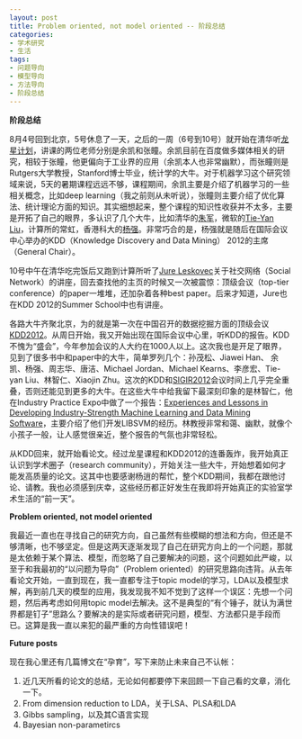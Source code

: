 ```yaml
---
layout: post
title: Problem oriented, not model oriented -- 阶段总结
categories: 
- 学术研究
- 生活
tags: 
- 问题导向
- 模型导向
- 方法导向
- 阶段总结
---
```


**阶段总结**

8月4号回到北京，5号休息了一天，之后的一周（6号到10号）就开始在清华听[龙星计划](http://bigeye.au.tsinghua.edu.cn/DragonStar2012/registration.html)，讲课的两位老师分别是余凯和张瞳。余凯目前在百度做多媒体相关的研究，相较于张瞳，他更偏向于工业界的应用（余凯本人也非常幽默），而张瞳则是Rutgers大学教授，Stanford博士毕业，统计学的大牛。对于机器学习这个研究领域来说，5天的暑期课程远远不够，课程期间，余凯主要是介绍了机器学习的一些相关概念，比如deep learning（我之前则从未听说），张瞳则主要介绍了优化算法、统计理论方面的知识。其实细想起来，整个课程的知识性收获并不太多，主要是开拓了自己的眼界，多认识了几个大牛，比如清华的[朱军](http://www.ml-thu.net/~jun/)，微软的[Tie-Yan Liu](http://research.microsoft.com/en-us/people/tyliu/)，计算所的常虹，香港科大的[杨强](http://www.cse.ust.hk/~qyang/)。非常巧合的是，杨强就是随后在国际会议中心举办的KDD（Knowledge Discovery and Data Mining） 2012的主席（General Chair）。

10号中午在清华吃完饭后又跑到计算所听了[Jure Leskovec](http://cs.stanford.edu/people/jure/)关于社交网络（Social Network）的讲座，回去查找他的主页的时候又一次被震惊：顶级会议（top-tier conference）的paper一堆堆，还加杂着各种best paper。后来才知道，Jure也在KDD 2012的Summer School中也有讲座。

各路大牛齐聚北京，为的就是第一次在中国召开的数据挖掘方面的顶级会议[KDD2012](http://kdd2012.sigkdd.org/)。从周日开始，我又开始出现在国际会议中心里，听KDD的报告。KDD不愧为“盛会”，今年参加会议的人大约在1000人以上。这次我也是开足了眼界，见到了很多书中和paper中的大牛，简单罗列几个：孙茂松、Jiawei Han、 余凯、杨强、周志华、唐洁、Michael Jordan、Michael Kearns、李彦宏、Tie-yan Liu、林智仁、Xiaojin Zhu。这次的KDD和[SIGIR2012](http://www.sigir.org/sigir2012/)会议时间上几乎完全重叠，否则还能见到更多的大牛。在这些大牛中给我留下最深刻印象的是林智仁，他在Industry Practice Expo中做了一个报告：[Experiences and Lessons in Developing Industry-Strength Machine Learning and Data Mining Software](http://kdd2012.sigkdd.org/indexpo.shtml#lin)，主要介绍了他们开发LIBSVM的经历。林教授非常和蔼、幽默，就像个小孩子一般，让人感觉很亲近，整个报告的气氛也非常轻松。

从KDD回来，就开始看论文。经过龙星课程和KDD2012的连番轰炸，我开始真正认识到学术圈子（research community），开始关注一些大牛，开始想着如何才能发高质量的论文。这其中也要感谢杨逍的帮忙，整个KDD期间，我都在跟他讨论、请教。我也必须感到庆幸，这些经历都正好发生在我即将开始真正的实验室学术生活的“前一天”。

**Problem oriented, not model oriented**

我最近一直也在寻找自己的研究方向，自己虽然有些模糊的想法和方向，但还是不够清晰，也不够坚定。但是这两天逐渐发现了自己在研究方向上的一个问题，那就是太依赖于某个算法、模型，而忽略了自己要解决的问题，这个问题如此严峻，以至于和我最初的“以问题为导向”（Problem oriented）的研究思路向违背。从去年看论文开始，一直到现在，我一直都专注于topic model的学习，LDA以及模型求解，再到前几天的模型的应用，我发现我不知不觉到了这样一个误区：先想一个问题，然后再考虑如何用topic model去解决。这不是典型的“有个锤子，就认为满世界都是钉子”思路么？要解决的是实际或者研究问题，模型、方法都只是手段而已。这算是我一直以来犯的最严重的方向性错误吧！

**Future posts**

现在我心里还有几篇博文在“孕育”，写下来防止未来自己不认帐：
1. 近几天所看的论文的总结，无论如何都要停下来回顾一下自己看的文章，消化一下。
2. From dimension reduction to LDA，关于LSA、PLSA和LDA
3. Gibbs sampling，以及其C语言实现
4. Bayesian non-parametircs
